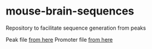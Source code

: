 # mouse-brain-sequences
Repository to facilitate sequence generation from peaks

Peak file [from here](https://www.ncbi.nlm.nih.gov/geo/query/acc.cgi?acc=GSE123576)
Promoter file [from here](https://github.com/caleblareau/bap/tree/master/bap/anno/TSS)

